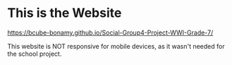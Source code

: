 # This is the Website

https://bcube-bonamy.github.io/Social-Group4-Project-WWI-Grade-7/

This website is NOT responsive for mobile devices, as it wasn't needed for the school project.
